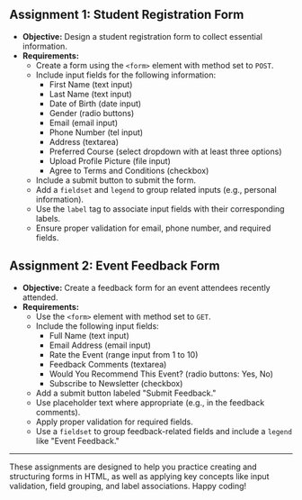## Assignment 1: Student Registration Form
- **Objective:** Design a student registration form to collect essential information.
- **Requirements:**
  - Create a form using the `<form>` element with method set to `POST`.
  - Include input fields for the following information:
    - First Name (text input)
    - Last Name (text input)
    - Date of Birth (date input)
    - Gender (radio buttons)
    - Email (email input)
    - Phone Number (tel input)
    - Address (textarea)
    - Preferred Course (select dropdown with at least three options)
    - Upload Profile Picture (file input)
    - Agree to Terms and Conditions (checkbox)
  - Include a submit button to submit the form.
  - Add a `fieldset` and `legend` to group related inputs (e.g., personal information).
  - Use the `label` tag to associate input fields with their corresponding labels.
  - Ensure proper validation for email, phone number, and required fields.

## Assignment 2: Event Feedback Form
- **Objective:** Create a feedback form for an event attendees recently attended.
- **Requirements:**
  - Use the `<form>` element with method set to `GET`.
  - Include the following input fields:
    - Full Name (text input)
    - Email Address (email input)
    - Rate the Event (range input from 1 to 10)
    - Feedback Comments (textarea)
    - Would You Recommend This Event? (radio buttons: Yes, No)
    - Subscribe to Newsletter (checkbox)
  - Add a submit button labeled "Submit Feedback."
  - Use placeholder text where appropriate (e.g., in the feedback comments).
  - Apply proper validation for required fields.
  - Use a `fieldset` to group feedback-related fields and include a `legend` like "Event Feedback."

---

These assignments are designed to help you practice creating and structuring forms in HTML, as well as applying key concepts like input validation, field grouping, and label associations. Happy coding!
